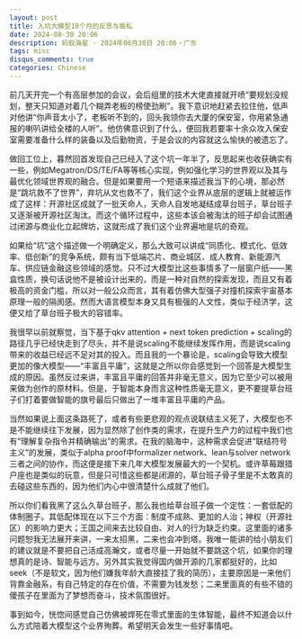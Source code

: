 ```yaml
---
layout: post
title: 入坑大模型18个月的反思与贩私
date: 2024-08-30 20:06
description: 蚂蚁海星 · 2024年08月30日 20:06・广东
tags: misc
disqus_comments: true
categories: Chinese
---
```


前几天开完一个有高层参加的会议，会后组里的技术大佬直接就开喷“要规划没规划，整天只知道对着几个糊弄老板的榜使劲刷”。我下意识地赶紧去拉住他，低声对他讲“你声音太小了，老板听不到的，回头我领你去大厦的保安室，你用紧急通报的喇叭讲给全楼的人听”。他仿佛意识到了什么，便回我若要率十余众攻入保安室需要准备什么样的装备以及后勤物资，于是会议的内容就这么愉快的被遗忘了。

做回工位上，暮然回首发现自己已经入了这个坑一年半了，反思起来也收获确实有一些，例如Megatron/DS/TE/FA等等核心实现，例如强化学习的世界观以及其与最优化领域世界观的融合。但是如果要用一个短语来描述我当下的心境，那必然是“跳坑救不了世界”，弃坑从文也救不了，我们这个业界从底层的逻辑上就被运作成了这样：开源社区成就了一批天命人，天命人自发地凝结成草台班子，草台班子又逐渐被开源社区淘汰。而这个循环过程中，这些本该会被淘汰的班子却会试图通过闭源与商业化立起牌坊，这就形成了我们这个业界遍地是坑的奇观。

如果给“坑”这个描述做一个明确定义，那么大致可以讲成“同质化、模式化、低效率、低创新”的竞争系统，颇有当下低端芯片、商业城区、成人教育、新能源汽车、供应链金融这些领域的感觉。只不过大模型比这些事情多了一层窗户纸——黑盒性质，换句话说他不是被设计出来的，而是一种对自然的探索发现，而且又有着极高的资金门槛，所以对一般公众而言，其有着仿佛大型强子对撞机探索宇宙基本原理一般的隔阂感。然而大语言模型本身又具有极强的人文性，类似于经济学，这便又给了草台班子极大的容错率。

我很早以前就察觉，当下基于qkv attention + next token prediction + scaling的路径几乎已经快走到了尽头，并不是说scaling不能继续发挥作用，而是说scaling带来的收益已经远不足对其的投入。而且我的一个暴论是，scaling会导致大模型更加的像大模型——“丰富且平庸”，这就是之所以你会感觉到一个回答是大模型生成的原因。虽然反过来讲，丰富且平庸的回答并非毫无意义，因为它至少可以被用来做为创作的原材料。但是，于智能本身而言这种性质毫无意义，更不要提草台班子们打着要做智能的旗号最后只做出了一堆丰富且平庸的产品。

当然如果说上面这条路死了，或者有些更悲观的观点说联结主义死了，大模型也不是不能继续往下发展，因为显然除了创作类的需求，在提升生产力的过程中我们也有“理解复杂指令并精确输出”的需求。在我的脑海中，这种需求会促进“联结符号主义”的发展，类似于alpha proof中formalizer network、lean与solver network三者之间的协作，而这便是接下来几年大模型发展最大的一个契机。或许草莓跟猎户座也是类似的玩意，但是只可惜这些都是闭源的，草台班子骨子里是不太敢真的去碰这些东西的，因为他们内心中很清楚什么成就了他们。

所以你们看我黑了这么久草台班子，那么我也给草台班子做一个定性：一套低配的体制圈子。其低配体现在以下三个方面：制度不成熟、更加的人治；神权（开源社区）的影响力更大；王国之间来去比较自由、对人的行为缺乏约束。这里面的诸多问题恕我无法展开来讲，一来太招黑，二来也会冲到塔。我唯一能讲的给小朋友们的建议就是不要把自己活成高瀚文，或者尽量一开始就不要跳这个坑，如果你的理想真的是诗、智能与远方。另外其实我觉得国内做开源的几家都挺好的，比如seek（不是软文，因为他们嫌我年龄大直接挂了我的简历），主要原因是一来他们背靠金融系，有自己特定的存在价值，不需要为钱发愁；二来里面真的有些不错的傻孩子在里面为了梦想而奋斗，技术氛围很好。

事到如今，恍惚间感觉自己仿佛被焊死在零式里面的生体智能，最终不知道会以什么方式陪着大模型这个业界殉葬。希望明天会发生一些好事情吧。
